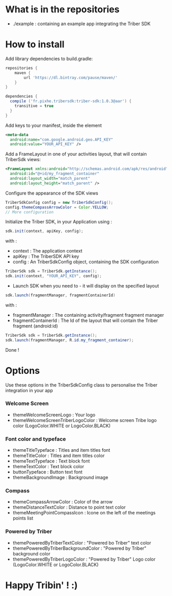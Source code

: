 # What is in the repositories

- ./example : containing an example app integrating the Triber SDK

# How to install

Add library dependencies to build.gradle:

```groovy
repositories {
    maven {
        url 'https://dl.bintray.com/pause/maven/'
    }
}

dependencies {
  compile ('fr.pixhe.tribersdk:triber-sdk:1.0.3@aar') {
    transitive = true
  }
}
```

Add keys to your manifest, inside the <application> element

```xml
<meta-data
  android:name="com.google.android.geo.API_KEY"
  android:value="YOUR_API_KEY" />
```

Add a FrameLayout in one of your activities layout, that will contain TriberSdk views:
```xml
<FrameLayout xmlns:android="http://schemas.android.com/apk/res/android"
  android:id="@+id/my_fragment_container"
  android:layout_width="match_parent"
  android:layout_height="match_parent" />
```

Configure the appearance of the SDK views

```java
TriberSdkConfig config = new TriberSdkConfig();
config.themeCompassArrowColor = Color.YELLOW;
// More configuration
```

Initialize the Triber SDK, in your Application using : 

```java
sdk.init(context, apiKey, config);
```

with : 
- context : The application context
- apiKey : The TriberSDK API key
- config : An TriberSdkConfig object, containing the SDK configuration


```java
TriberSdk sdk = TriberSdk.getInstance();
sdk.init(context, "YOUR_API_KEY", config);
```

- Launch SDK when you need to - it will display on the specified layout
```java
sdk.launch(fragmentManager, fragmentContainerId)
```

with :
- fragmentManager : The containing activity/fragment fragment manager 
- fragmentContainerId : The Id of the layout that will contain the Triber fragment (android:id) 

```java
TriberSdk sdk = TriberSdk.getInstance();
sdk.launch(fragmentManager, R.id.my_fragment_container);
```

Done !

# Options
Use these options in the TriberSdkConfig class to personalise the Triber integration in your app

### Welcome Screen
- themeWelcomeScreenLogo : Your logo
- themeWelcomeScreenTriberLogoColor : Welcome screen Tribe logo color (LogoColor.WHITE or LogoColor.BLACK)

### Font color and typeface
- themeTitleTypeface : Titles and item titles font
- themeTitleColor : Titles and item titles color
- themeTextTypeface : Text block font
- themeTextColor : Text block color
- buttonTypeface : Button text font
- themeBackgroundImage : Background image

### Compass
- themeCompassArrowColor : Color of the arrow
- themeDistanceTextColor : Distance to point text color
- themeMeetingPointCompassIcon : Icone on the left of the meetings points list

### Powered by Triber
- themePoweredByTriberTextColor : "Powered bo Triber" text color
- themePoweredByTriberBackgroundColor : "Powered by Triber" background color
- themePoweredByTriberLogoColor : "Powered by Triber" Logo color (LogoColor.WHITE or LogoColor.BLACK)

# Happy Tribin' ! :)
